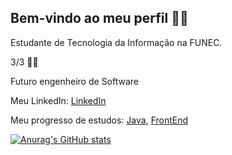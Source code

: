 ## Bem-vindo ao meu perfil 👋👋

Estudante de Tecnologia da Informação na FUNEC. 

3/3 👨‍🎓

Futuro engenheiro de Software

Meu LinkedIn: [LinkedIn](https://www.linkedin.com/in/bruno-aires-a025ba211/)


Meu progresso de estudos: [Java](https://roadmap.sh/java?s=66679afb59bd70fae2deaf05), [FrontEnd](https://roadmap.sh/frontend?s=66679afb59bd70fae2deaf05)


[![Anurag's GitHub stats](https://github-readme-stats.vercel.app/api?username=brunoairesfer)](https://github.com/anuraghazra/github-readme-stats)
